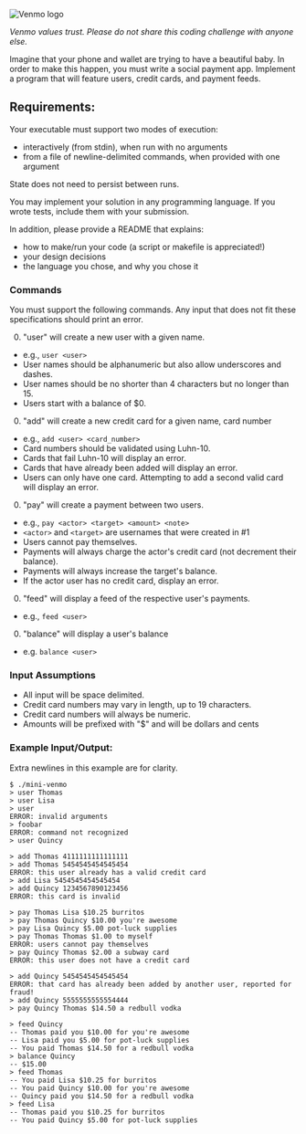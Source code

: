 ![Venmo logo](https://dl.dropboxusercontent.com/s/puvb3qyb272qo28/logoblue-233x44.png)

*Venmo values trust. Please do not share this coding challenge with anyone else.*

Imagine that your phone and wallet are trying to have a beautiful baby.
In order to make this happen, you must write a social payment app.
Implement a program that will feature users, credit cards, and payment feeds.

## Requirements:

Your executable must support two modes of execution:

  * interactively (from stdin), when run with no arguments
  * from a file of newline-delimited commands, when provided with one argument

State does not need to persist between runs.

You may implement your solution in any programming language.
If you wrote tests, include them with your submission.

In addition, please provide a README that explains:

  * how to make/run your code (a script or makefile is appreciated!)
  * your design decisions
  * the language you chose, and why you chose it

### Commands

You must support the following commands.
Any input that does not fit these specifications should print an error.

0. "user" will create a new user with a given name.
  * e.g., `user <user>`
  * User names should be alphanumeric but also allow underscores and dashes.
  * User names should be no shorter than 4 characters but no longer than 15.
  * Users start with a balance of $0.

0. "add" will create a new credit card for a given name, card number
  * e.g., `add <user> <card_number>`
  * Card numbers should be validated using Luhn-10.
  * Cards that fail Luhn-10 will display an error.
  * Cards that have already been added will display an error.
  * Users can only have one card.
    Attempting to add a second valid card will display an error.

0. "pay" will create a payment between two users.
  * e.g., `pay <actor> <target> <amount> <note>`
  * `<actor>` and `<target>` are usernames that were created in #1
  * Users cannot pay themselves.
  * Payments will always charge the actor's credit card (not decrement their balance).
  * Payments will always increase the target's balance.
  * If the actor user has no credit card, display an error.
  
0. "feed" will display a feed of the respective user's payments.
  * e.g., `feed <user>`

0. "balance" will display a user's balance
  * e.g. `balance <user>`
  
### Input Assumptions
  * All input will be space delimited.
  * Credit card numbers may vary in length, up to 19 characters.
  * Credit card numbers will always be numeric.
  * Amounts will be prefixed with "$" and will be dollars and cents

### Example Input/Output:

Extra newlines in this example are for clarity.

    $ ./mini-venmo
    > user Thomas
    > user Lisa
    > user
    ERROR: invalid arguments
    > foobar
    ERROR: command not recognized
    > user Quincy

    > add Thomas 4111111111111111
    > add Thomas 5454545454545454
    ERROR: this user already has a valid credit card
    > add Lisa 5454545454545454
    > add Quincy 1234567890123456
    ERROR: this card is invalid

    > pay Thomas Lisa $10.25 burritos
    > pay Thomas Quincy $10.00 you're awesome
    > pay Lisa Quincy $5.00 pot-luck supplies
    > pay Thomas Thomas $1.00 to myself
    ERROR: users cannot pay themselves
    > pay Quincy Thomas $2.00 a subway card
    ERROR: this user does not have a credit card

    > add Quincy 5454545454545454
    ERROR: that card has already been added by another user, reported for fraud!
    > add Quincy 5555555555554444
    > pay Quincy Thomas $14.50 a redbull vodka

    > feed Quincy
    -- Thomas paid you $10.00 for you're awesome
    -- Lisa paid you $5.00 for pot-luck supplies
    -- You paid Thomas $14.50 for a redbull vodka
    > balance Quincy
    -- $15.00
    > feed Thomas
    -- You paid Lisa $10.25 for burritos
    -- You paid Quincy $10.00 for you're awesome
    -- Quincy paid you $14.50 for a redbull vodka
    > feed Lisa
    -- Thomas paid you $10.25 for burritos
    -- You paid Quincy $5.00 for pot-luck supplies
